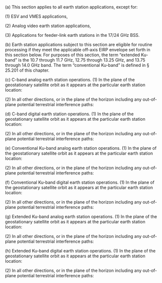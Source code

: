 (a) This section applies to all earth station applications, except for:

(1) ESV and VMES applications,

(2) Analog video earth station applications,

(3) Applications for feeder-link earth stations in the 17/24 GHz BSS.

(b) Earth station applications subject to this section are eligible for routine processing if they meet the applicable off-axis EIRP envelope set forth in this section below. For purposes of this section, the term “extended Ku-band” is the 10.7 through 11.7 GHz, 12.75 through 13.25 GHz, and 13.75 through 14.0 GHz band. The term “conventional Ku-band” is defined in § 25.201 of this chapter.

(c) C-band analog earth station operations. (1) In the plane of the geostationary satellite orbit as it appears at the particular earth station location:

(2) In all other directions, or in the plane of the horizon including any out-of-plane potential terrestrial interference paths:

(d) C-band digital earth station operations. (1) In the plane of the geostationary satellite orbit as it appears at the particular earth station location:
              

(2) In all other directions, or in the plane of the horizon including any out-of-plane potential terrestrial interference paths:

(e) Conventional Ku-band analog earth station operations. (1) In the plane of the geostationary satellite orbit as it appears at the particular earth station location:

(2) In all other directions, or in the plane of the horizon including any out-of-plane potential terrestrial interference paths:

(f) Conventional Ku-band digital earth station operations. (1) In the plane of the geostationary satellite orbit as it appears at the particular earth station location:

(2) In all other directions, or in the plane of the horizon including any out-of-plane potential terrestrial interference paths:

(g) Extended Ku-band analog earth station operations. (1) In the plane of the geostationary satellite orbit as it appears at the particular earth station location:

(2) In all other directions, or in the plane of the horizon including any out-of-plane potential terrestrial interference paths:

(h) Extended Ku-band digital earth station operations. (1) In the plane of the geostationary satellite orbit as it appears at the particular earth station location:

(2) In all other directions, or in the plane of the horizon including any out-of-plane potential terrestrial interference paths:

